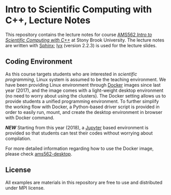# Intro to Scientific Computing with C++, Lecture Notes

This repository contains the lecture notes for course [AMS562 *Intro to Scientific Computing with C++*](https://www.stonybrook.edu/commcms/ams/graduate/_courses/ams562.php) at Stony Brook University. The lecture notes are written with [Sphinx](http://www.sphinx-doc.org/en/master/index.html); [lyx](https://www.lyx.org/) (version 2.2.3) is used for the lecture slides.

## Coding Environment

As this course targets students who are interested in *scientific programming*, Linux system is assumed to be the teaching environment. We have been providing Linux environment through [Docker](https://www.docker.com/) images since last year (2017), and the image comes with a light-weight desktop environment (no need to worry about using the clusters). The Docker setting allows us to provide students a unified programming environment. To further simplify the working flow with Docker, a Python-based driver script is provided in order to easily run, mount, and create the desktop environment in browser with Docker command.

***NEW*** Starting from this year (2018), a [Jupyter](http://jupyter.org/) based environment is provided so that students can test their codes without worrying about compilation.

For more detailed information regarding how to use the Docker image, please check [ams562-desktop](https://github.com/compdatasci/ams562-desktop).

## License

All examples are materials in this repository are free to use and distributed under MPI license.
